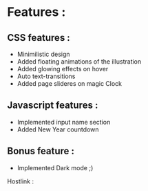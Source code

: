 # Features :

## **CSS features :**
* Minimilistic design
* Added floating animations of the illustration
* Added glowing effects on hover 
* Auto text-transitions
* Added page slideres on magic Clock

## Javascript features :

* Implemented input name section
* Added New Year countdown

## Bonus feature :
* Implemented Dark mode ;)

Hostlink :